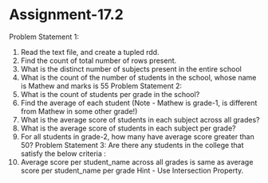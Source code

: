 # Assignment-17.2

Problem Statement 1:
  1. Read the text file, and create a tupled rdd.
  2. Find the count of total number of rows present.
  3. What is the distinct number of subjects present in the entire school
  4. What is the count of the number of students in the school, whose name is Mathew and
  marks is 55
Problem Statement 2:
  1. What is the count of students per grade in the school?
  2. Find the average of each student (Note - Mathew is grade-1, is different from Mathew in
  some other grade!)
  3. What is the average score of students in each subject across all grades?
  4. What is the average score of students in each subject per grade?
  5. For all students in grade-2, how many have average score greater than 50?
Problem Statement 3:
   Are there any students in the college that satisfy the below criteria :
  1. Average score per student_name across all grades is same as average score per
  student_name per grade
  Hint - Use Intersection Property.
